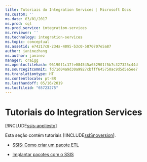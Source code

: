 ```yaml
---
title: Tutoriais do Integration Services | Microsoft Docs
ms.custom: ''
ms.date: 03/01/2017
ms.prod: sql
ms.prod_service: integration-services
ms.reviewer: ''
ms.technology: integration-services
ms.topic: conceptual
ms.assetid: e74217c8-234a-4095-b3c0-5870707e5a87
author: janinezhang
ms.author: janinez
manager: craigg
ms.openlocfilehash: 96190f1c17fe084545a652901f5b7c327325c44d
ms.sourcegitcommit: fd71d04a9d30a9927cbfff645750ac9d5d5e5ee7
ms.translationtype: HT
ms.contentlocale: pt-BR
ms.lasthandoff: 05/16/2019
ms.locfileid: "65723275"
---
```

# <a name="integration-services-tutorials"></a>Tutoriais do Integration Services

[!INCLUDE[ssis-appliesto](../includes/ssis-appliesto-ssvrpluslinux-asdb-asdw-xxx.md)]


Esta seção contém tutoriais [!INCLUDE[ssISnoversion](../includes/ssisnoversion-md.md)].  
  
-   [SSIS: Como criar um pacote ETL](../integration-services/ssis-how-to-create-an-etl-package.md)  
  
-   [Implantar pacotes com o SSIS](../integration-services/deploy-packages-with-ssis.md)  
  
  
  
